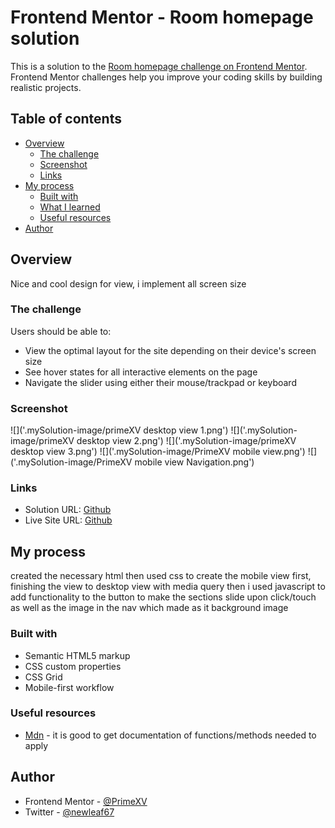 # Frontend Mentor - Room homepage solution

This is a solution to the [Room homepage challenge on Frontend Mentor](https://www.frontendmentor.io/challenges/room-homepage-BtdBY_ENq). Frontend Mentor challenges help you improve your coding skills by building realistic projects.

## Table of contents

- [Overview](#overview)
  - [The challenge](#the-challenge)
  - [Screenshot](#screenshot)
  - [Links](#links)
- [My process](#my-process)
  - [Built with](#built-with)
  - [What I learned](#what-i-learned)
  - [Useful resources](#useful-resources)
- [Author](#author)

## Overview

Nice and cool design for view, i implement all screen size

### The challenge

Users should be able to:

- View the optimal layout for the site depending on their device's screen size
- See hover states for all interactive elements on the page
- Navigate the slider using either their mouse/trackpad or keyboard

### Screenshot

![]('.mySolution-image/primeXV desktop view 1.png')
![]('.mySolution-image/primeXV desktop view 2.png')
![]('.mySolution-image/primeXV desktop view 3.png')
![]('.mySolution-image/PrimeXV mobile view.png')
![]('.mySolution-image/PrimeXV mobile view Navigation.png')

### Links

- Solution URL: [Github](https://github.com/PrimeXV/PrimeXV-roomPage-website)
- Live Site URL: [Github](https://primexv.github.io/PrimeXV-roomPage-website/)

## My process

created the necessary html
then used css to create the mobile view first, finishing the view to desktop view with media query
then i used javascript to add functionality to the button to make the sections slide upon click/touch as well as the image in the nav which made as it background image

### Built with

- Semantic HTML5 markup
- CSS custom properties
- CSS Grid
- Mobile-first workflow

### Useful resources

- [Mdn](https://www.mdn.com) - it is good to get documentation of functions/methods needed to apply

## Author

- Frontend Mentor - [@PrimeXV](https://www.frontendmentor.io/profile/PrimeXV)
- Twitter - [@newleaf67](https://www.twitter.com/newleaf67)
